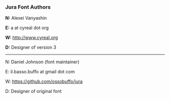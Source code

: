 ### Jura Font Authors

**N:** Alexei Vanyashin

**E:** a at cyreal dot org

**W:** http://www.cyreal.org

**D:** Designer of version 3

---

N: Daniel Johnson (font maintainer)

E: il.basso.buffo at gmail dot com

W: https://github.com/ossobuffo/jura

D: Designer of original font
	